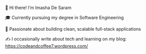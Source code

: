 👋 Hi there! I’m Imasha De Saram

🎓 Currently pursuing my degree in Software Engineering

👀 Passionate about building clean, scalable full-stack applications
    
✍️ I occasionally write about tech and learning on my blog: https://codeandcoffee7.wordpress.com/
